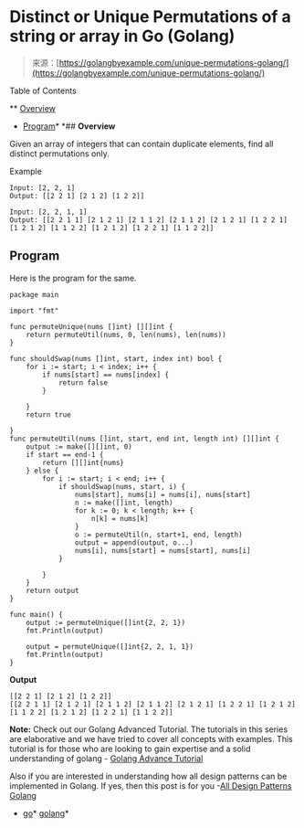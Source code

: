 <!--yml
category: 未分类
date: 2024-10-13 06:49:25
-->

# Distinct or Unique Permutations of a string or array in Go (Golang)

> 来源：[https://golangbyexample.com/unique-permutations-golang/](https://golangbyexample.com/unique-permutations-golang/)

Table of Contents

 **   [Overview](#Overview "Overview")
*   [Program](#Program "Program")*  *## **Overview**

Given an array of integers that can contain duplicate elements, find all distinct permutations only.

Example

```
Input: [2, 2, 1]
Output: [[2 2 1] [2 1 2] [1 2 2]]

Input: [2, 2, 1, 1]
Output: [[2 2 1 1] [2 1 2 1] [2 1 1 2] [2 1 1 2] [2 1 2 1] [1 2 2 1] [1 2 1 2] [1 1 2 2] [1 2 1 2] [1 2 2 1] [1 1 2 2]]
```

## **Program**

Here is the program for the same.

```
package main

import "fmt"

func permuteUnique(nums []int) [][]int {
	return permuteUtil(nums, 0, len(nums), len(nums))
}

func shouldSwap(nums []int, start, index int) bool {
	for i := start; i < index; i++ {
		if nums[start] == nums[index] {
			return false
		}

	}
	return true

}
func permuteUtil(nums []int, start, end int, length int) [][]int {
	output := make([][]int, 0)
	if start == end-1 {
		return [][]int{nums}
	} else {
		for i := start; i < end; i++ {
			if shouldSwap(nums, start, i) {
				nums[start], nums[i] = nums[i], nums[start]
				n := make([]int, length)
				for k := 0; k < length; k++ {
					n[k] = nums[k]
				}
				o := permuteUtil(n, start+1, end, length)
				output = append(output, o...)
				nums[i], nums[start] = nums[start], nums[i]
			}

		}
	}
	return output
}

func main() {
	output := permuteUnique([]int{2, 2, 1})
	fmt.Println(output)

	output = permuteUnique([]int{2, 2, 1, 1})
	fmt.Println(output)
}
```

**Output**

```
[[2 2 1] [2 1 2] [1 2 2]]
[[2 2 1 1] [2 1 2 1] [2 1 1 2] [2 1 1 2] [2 1 2 1] [1 2 2 1] [1 2 1 2] [1 1 2 2] [1 2 1 2] [1 2 2 1] [1 1 2 2]]
```

**Note:** Check out our Golang Advanced Tutorial. The tutorials in this series are elaborative and we have tried to cover all concepts with examples. This tutorial is for those who are looking to gain expertise and a solid understanding of golang - [Golang Advance Tutorial](https://golangbyexample.com/golang-comprehensive-tutorial/)

Also if you are interested in understanding how all design patterns can be implemented in Golang. If yes, then this post is for you -[All Design Patterns Golang](https://golangbyexample.com/all-design-patterns-golang/)

*   [go](https://golangbyexample.com/tag/go/)*   [golang](https://golangbyexample.com/tag/golang/)*